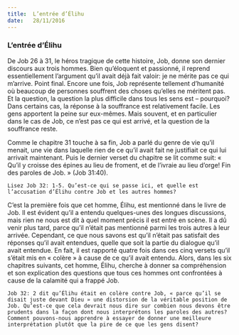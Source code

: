 ```yaml
---
title:  L’entrée d’Élihu
date:   28/11/2016
---
```


### L’entrée d’Élihu

De Job 26 à 31, le héros tragique de cette histoire, Job, donne son dernier discours aux trois hommes. Bien qu’éloquent et passionné, il reprend essentiellement l’argument qu’il avait déjà fait valoir: je ne mérite pas ce qui m’arrive. Point final. Encore une fois, Job représente tellement d’humanité où beaucoup de personnes souffrent des choses qu’elles ne méritent pas. Et la question, la question la plus difficile dans tous les sens est – pourquoi? Dans certains cas, la réponse à la souffrance est relativement facile. Les gens apportent la peine sur eux-mêmes. Mais souvent, et en particulier dans le cas de Job, ce n’est pas ce qui est arrivé, et la question de la souffrance reste.

Comme le chapitre 31 touche à sa fin, Job a parlé du genre de vie qu’il menait, une vie dans laquelle rien de ce qu’il avait fait ne justifiait ce qui lui arrivait maintenant. Puis le dernier verset du chapitre se lit comme suit: « Qu’il y croisse des épines au lieu de froment, et de l’ivraie au lieu d’orge! Fin des paroles de Job. » (Job 31:40).

`Lisez Job 32: 1-5. Qu’est-ce qui se passe ici, et quelle est l’accusation d’Élihu contre Job et les autres hommes?`

C’est la première fois que cet homme, Élihu, est mentionné dans le livre de Job. Il est évident qu’il a entendu quelques-unes des longues discussions, mais rien ne nous est dit à quel moment précis il est entré en scène. Il a dû venir plus tard, parce qu’il n’était pas mentionné parmi les trois autres à leur arrivée. Cependant, ce que nous savons est qu’il n’était pas satisfait des réponses qu’il avait entendues, quelle que soit la partie du dialogue qu’il avait entendue. En fait, il est rapporté quatre fois dans ces cinq versets qu’il s’était mis en « colère » à cause de ce qu’il avait entendu. Alors, dans les six chapitres suivants, cet homme, Élihu, cherche à donner sa compréhension et son explication des questions que tous ces hommes ont confrontées à cause de la calamité qui a frappé Job.

`Job 32: 2 dit qu’Élihu était en colère contre Job, « parce qu’il se disait juste devant Dieu » une distorsion de la véritable position de Job. Qu’est-ce que cela devrait nous dire sur combien nous devons être prudents dans la façon dont nous interprétons les paroles des autres? Comment pouvons-nous apprendre à essayer de donner une meilleure interprétation plutôt que la pire de ce que les gens disent?`